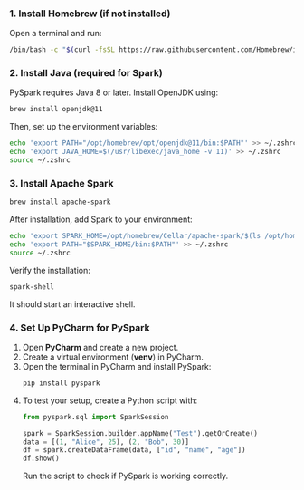 ### **1. Install Homebrew (if not installed)**
Open a terminal and run:
```sh
/bin/bash -c "$(curl -fsSL https://raw.githubusercontent.com/Homebrew/install/HEAD/install.sh)"
```

### **2. Install Java (required for Spark)**
PySpark requires Java 8 or later. Install OpenJDK using:
```sh
brew install openjdk@11
```
Then, set up the environment variables:
```sh
echo 'export PATH="/opt/homebrew/opt/openjdk@11/bin:$PATH"' >> ~/.zshrc
echo 'export JAVA_HOME=$(/usr/libexec/java_home -v 11)' >> ~/.zshrc
source ~/.zshrc
```

### **3. Install Apache Spark**
```sh
brew install apache-spark
```
After installation, add Spark to your environment:
```sh
echo 'export SPARK_HOME=/opt/homebrew/Cellar/apache-spark/$(ls /opt/homebrew/Cellar/apache-spark)/libexec' >> ~/.zshrc
echo 'export PATH="$SPARK_HOME/bin:$PATH"' >> ~/.zshrc
source ~/.zshrc
```
Verify the installation:
```sh
spark-shell
```
It should start an interactive shell.

### **4. Set Up PyCharm for PySpark**
1. Open **PyCharm** and create a new project.
2. Create a virtual environment (**venv**) in PyCharm.
3. Open the terminal in PyCharm and install PySpark:
   ```sh
   pip install pyspark
   ```
4. To test your setup, create a Python script with:
   ```python
   from pyspark.sql import SparkSession

   spark = SparkSession.builder.appName("Test").getOrCreate()
   data = [(1, "Alice", 25), (2, "Bob", 30)]
   df = spark.createDataFrame(data, ["id", "name", "age"])
   df.show()
   ```
   Run the script to check if PySpark is working correctly.
